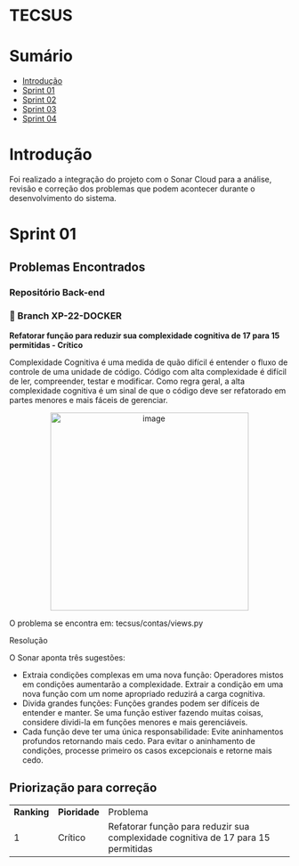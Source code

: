# TECSUS


# Sumário
* [Introdução](#introdução)
* [Sprint 01](#sprint-01)
* [Sprint 02](#sprint-02)
* [Sprint 03](#sprint-03)
* [Sprint 04](#sprint-04)

# Introdução
Foi realizado a integração do projeto com o Sonar Cloud para a análise, revisão e correção dos problemas que podem acontecer durante o desenvolvimento do sistema.

# Sprint 01
## Problemas Encontrados
### Repositório Back-end
### :pushpin: Branch XP-22-DOCKER
__Refatorar função para reduzir sua complexidade cognitiva de 17 para 15 permitidas - Crítico__

Complexidade Cognitiva é uma medida de quão difícil é entender o fluxo de controle de uma unidade de código. Código com alta complexidade é difícil de ler, compreender, testar e modificar.
Como regra geral, a alta complexidade cognitiva é um sinal de que o código deve ser refatorado em partes menores e mais fáceis de gerenciar.

<p align = "center"><img width="356" alt="image" src="https://github.com/Data-Team23/Tecsus/assets/143366830/ec0d3977-c17e-4514-9bc4-f9895cae3c9e"></p>

O problema se encontra em: tecsus/contas/views.py

<p> Resolução</p>
O Sonar aponta três sugestões:

* Extraia condições complexas em uma nova função: Operadores mistos em condições aumentarão a complexidade. Extrair a condição em uma nova função com um nome apropriado reduzirá a carga cognitiva.
* Divida grandes funções: Funções grandes podem ser difíceis de entender e manter. Se uma função estiver fazendo muitas coisas, considere dividi-la em funções menores e mais gerenciáveis.
* Cada função deve ter uma única responsabilidade: Evite aninhamentos profundos retornando mais cedo.
Para evitar o aninhamento de condições, processe primeiro os casos excepcionais e retorne mais cedo.

## Priorização para correção

<div>
  <table>
    <tr>
      <td><b>Ranking</b></td>
      <td><b>Pioridade</b></td>
      <td>Problema</b></td>
    </tr>
    <tr>
      <td>1</td>
      <td>Crítico</td>
      <td>Refatorar função para reduzir sua complexidade cognitiva de 17 para 15 permitidas</td>
    </tr>
  </table>
</div>

